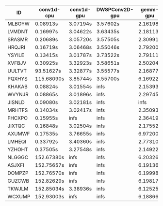 |ID|conv1d-cpu|conv1d-gpu|DWSPConv2D-gpu|gemm-gpu|avg|
|-|-|-|-|-|-|
|MLBOYW|0.08913s|3.07194s|3.57602s|2.16198s|2.22477s|
|LVMDNT|0.16997s|3.04622s|3.63435s|2.18113s|2.25792s|
|SRASMR|0.20689s|3.05720s|3.57505s|2.30991s|2.28726s|
|HRQJRI|0.16719s|3.06468s|3.55046s|2.79200s|2.39358s|
|YSYILE|0.13415s|3.01787s|3.73522s|2.79111s|2.41959s|
|XVFBJV|0.30925s|3.32923s|3.58651s|2.50204s|2.43176s|
|UULTVT|93.51627s|3.32877s|3.55577s|2.16877s|25.64240s|
|PQXHYS|115.68090s|3.85744s|3.55700s|6.16922s|32.31614s|
|KHAKAB|0.08824s|3.01554s|infs|2.15393s|infs|
|WVYNJR|0.08865s|3.01896s|infs|2.29745s|infs|
|JISNLD|0.09080s|3.02181s|infs|infs|infs|
|MRHTFS|0.14034s|3.02417s|infs|2.35093s|infs|
|FHCXPO|0.15955s|infs|infs|2.36419s|infs|
|JIXTQC|0.16848s|3.02504s|infs|2.17552s|infs|
|AXUMWF|0.17535s|3.76655s|infs|6.97200s|infs|
|LMHEQI|0.33792s|3.40360s|infs|2.77310s|infs|
|YZHOHT|0.37505s|3.27548s|infs|2.14922s|infs|
|NLGGGC|152.67380s|infs|infs|6.20326s|infs|
|ASJXFI|152.75657s|infs|infs|6.19136s|infs|
|DOMPZP|152.76570s|infs|infs|6.19998s|infs|
|GUZCWB|152.82629s|infs|infs|6.19817s|infs|
|TKWJLM|152.85034s|3.38936s|infs|6.12525s|infs|
|WCXUMP|152.93003s|infs|infs|6.18866s|infs|
